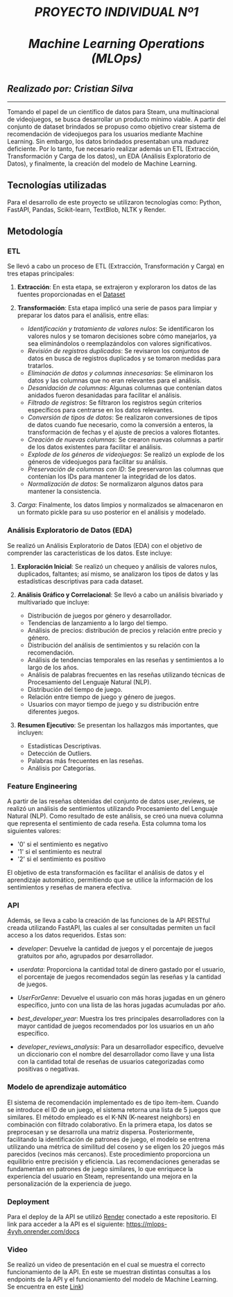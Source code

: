 # <h1 align=center> *PROYECTO INDIVIDUAL Nº1* </h1>
# <h1 align=center>*Machine Learning Operations (MLOps)*</h1>
# <h2 align=left>*Realizado por: Cristian Silva*</h2>

<hr>  


Tomando el papel de un científico de datos para Steam, una multinacional de videojuegos, se busca desarrollar un producto mínimo viable. A partir del conjunto de dataset brindados se propuso como objetivo crear sistema de recomendación de videojuegos para los usuarios mediante Machine Learning. Sin embargo, los datos brindados presentaban una madurez deficiente. Por lo tanto, fue necesario realizar además un ETL (Extracción, Transformación y Carga de los datos), un EDA (Análisis Exploratorio de Datos), y finalmente, la creación del modelo de Machine Learning.

## Tecnologías utilizadas

Para el desarrollo de este proyecto se utilizaron tecnologías como: Python, FastAPI, Pandas, Scikit-learn, TextBlob, NLTK y  Render.

## Metodología

### ETL

Se llevó a cabo un proceso de ETL (Extracción, Transformación y Carga) en tres etapas principales:

1. **Extracción**: En esta etapa, se extrajeron y exploraron los datos de las fuentes proporcionadas en el [Dataset](https://drive.google.com/drive/folders/1HqBG2-sUkz_R3h1dZU5F2uAzpRn7BSpj)

2. **Transformación**: Esta etapa implicó una serie de pasos para limpiar y preparar los datos para el análisis, entre ellas:
    - *Identificación y tratamiento de valores nulos*: Se identificaron los valores nulos y se tomaron decisiones sobre cómo manejarlos, ya sea eliminándolos o reemplazándolos con valores significativos.
    - *Revisión de registros duplicados*: Se revisaron los conjuntos de datos en busca de registros duplicados y se tomaron medidas para tratarlos.
    - *Eliminación de datos y columnas innecesarias*: Se eliminaron los datos y las columnas que no eran relevantes para el análisis.
    - *Desanidación de columnas*: Algunas columnas que contenían datos anidados fueron desanidadas para facilitar el análisis.
    - *Filtrado de registros*: Se filtraron los registros según criterios específicos para centrarse en los datos relevantes.
    - *Conversión de tipos de datos*: Se realizaron conversiones de tipos de datos cuando fue necesario, como la conversión a enteros, la transformación de fechas y el ajuste de precios a valores flotantes.
    - *Creación de nuevas columnas*: Se crearon nuevas columnas a partir de los datos existentes para facilitar el análisis.
    - *Explode de los géneros de videojuegos*: Se realizó un explode de los géneros de videojuegos para facilitar su análisis.
    - *Preservación de columnas con ID*: Se preservaron las columnas que contenían los IDs para mantener la integridad de los datos.
    - *Normalización de datos*: Se normalizaron algunos datos para mantener la consistencia.

3. *Carga*: Finalmente, los datos limpios y normalizados se almacenaron en un formato pickle para su uso posterior en el análisis y modelado.


### Análisis Exploratorio de Datos (EDA)

Se realizó un Análisis Exploratorio de Datos (EDA) con el objetivo de comprender las características de los datos. Este incluye:

1. **Exploración Inicial**: Se realizó un chequeo y análisis de valores nulos, duplicados, faltantes; así mismo, se analizaron los tipos de datos y las estadísticas descriptivas para cada dataset.

2. **Análisis Gráfico y Correlacional**: Se llevó a cabo un análisis bivariado y multivariado que incluye:
    - Distribución de juegos por género y desarrollador.
    - Tendencias de lanzamiento a lo largo del tiempo.
    - Análisis de precios: distribución de precios y relación entre precio y género.
    - Distribución del análisis de sentimientos y su relación con la recomendación.
    - Análisis de tendencias temporales en las reseñas y sentimientos a lo largo de los años.
    - Análisis de palabras frecuentes en las reseñas utilizando técnicas de Procesamiento del Lenguaje Natural (NLP).
    - Distribución del tiempo de juego.
    - Relación entre tiempo de juego y género de juegos.
    - Usuarios con mayor tiempo de juego y su distribución entre diferentes juegos.

3. **Resumen Ejecutivo**: Se presentan los hallazgos más importantes, que incluyen:
    - Estadísticas Descriptivas.
    - Detección de Outliers.
    - Palabras más frecuentes en las reseñas.
    - Análisis por Categorías.

### Feature Engineering

A partir de las reseñas obtenidas del conjunto de datos user_reviews, se realizó un análisis de sentimientos utilizando Procesamiento del Lenguaje Natural (NLP). Como resultado de este análisis, se creó una nueva columna que representa el sentimiento de cada reseña. Esta columna toma los siguientes valores:

- '0' si el sentimiento es negativo
- '1' si el sentimiento es neutral
- '2' si el sentimiento es positivo

El objetivo de esta transformación es facilitar el análisis de datos y el aprendizaje automático, permitiendo que se utilice la información de los sentimientos y reseñas de manera efectiva.

### API

Además, se lleva a cabo la creación de las funciones de la API RESTful creada utilizando FastAPI, las cuales al ser consultadas permiten un facil acceso a los datos requeridos. Estas son: 


+ *developer*:  Devuelve la cantidad de juegos y el porcentaje de juegos gratuitos por año, agrupados por desarrollador. 

+ *userdata*: Proporciona la cantidad total de dinero gastado por el usuario, el porcentaje de juegos recomendados según las reseñas y la cantidad de juegos.

+ *UserForGenre*: Devuelve el usuario con más horas jugadas en un género específico, junto con una lista de las horas jugadas acumuladas por año.

+ *best_developer_year*: Muestra los tres principales desarrolladores con la mayor cantidad de juegos recomendados por los usuarios en un año específico.

+ *developer_reviews_analysis*: Para un desarrollador específico, devuelve un diccionario con el nombre del desarrollador como llave y una lista con la cantidad total de reseñas de usuarios categorizadas como positivas o negativas.


### Modelo de aprendizaje automático

El sistema de recomendación implementado es de tipo ítem-ítem. Cuando se introduce el ID de un juego, el sistema retorna una lista de 5 juegos que similares. El método empleado es el K-NN (K-nearest neighbors) en combinación con filtrado colaborativo. En la primera etapa, los datos se preprocesan y se desarrolla una matriz dispersa. Posteriormente, facilitando la identificación de patrones de juego, el modelo se entrena utilizando una métrica de similitud del coseno y se eligen los 20 juegos más parecidos (vecinos más cercanos). Este procedimiento proporciona un equilibrio entre precisión y eficiencia. Las recomendaciones generadas se fundamentan en patrones de juego similares, lo que enriquece la experiencia del usuario en Steam, representando una mejora en la personalización de la experiencia de juego.

### Deployment

Para el deploy de la API se utilizó [Render](https://render.com/docs/free#free-web-services) conectado a este repositorio. El link para acceder a la API es el siguiente: https://mlops-4yyh.onrender.com/docs

### Video 

Se realizó un video de presentación en el cual se muestra el correcto funcionamiento de la API. En este se muestran distintas consultas a los endpoints de la API y el funcionamiento del modelo de Machine Learning. Se encuentra en este [Link](https://youtu.be/dbuw6F-w2yw))

